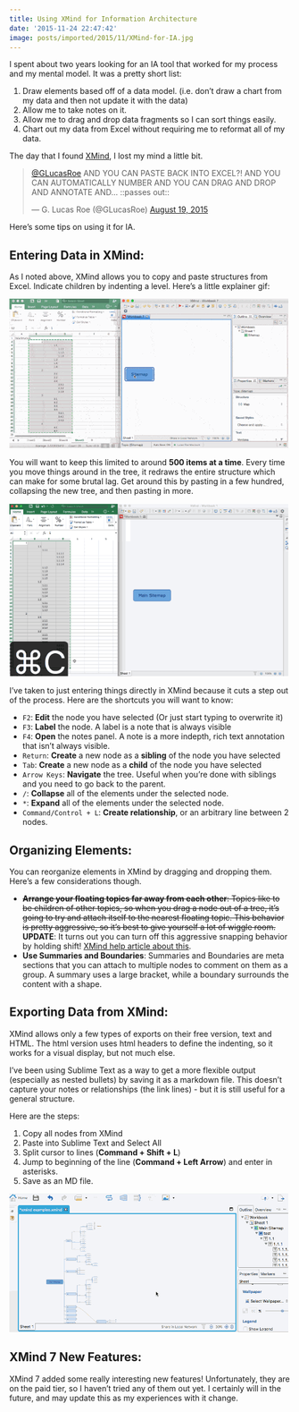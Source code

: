 ```yaml
---
title: Using XMind for Information Architecture
date: '2015-11-24 22:47:42'
image: posts/imported/2015/11/XMind-for-IA.jpg
---
```


I spent about two years looking for an IA tool that worked for my process and my mental model. It was a pretty short list:

1. Draw elements based off of a data model. (i.e. don&rsquo;t draw a chart from my data and then not update it with the data)
2. Allow me to take notes on it.
3. Allow me to drag and drop data fragments so I can sort things easily.
4. Chart out my data from Excel without requiring me to reformat all of my data.

The day that I found [XMind](https://www.xmind.net/), I lost my mind a little bit.

<blockquote class="twitter-tweet" lang="en"><p lang="en" dir="ltr"><a href="https://twitter.com/GLucasRoe">@GLucasRoe</a> AND YOU CAN PASTE BACK INTO EXCEL?! AND YOU CAN AUTOMATICALLY NUMBER AND YOU CAN DRAG AND DROP AND ANNOTATE AND... ::passes out::</p>&mdash; G. Lucas Roe (@GLucasRoe) <a href="https://twitter.com/GLucasRoe/status/634060624583106560">August 19, 2015</a></blockquote>
<script async src="//platform.twitter.com/widgets.js" charset="utf-8"></script>

Here&rsquo;s some tips on using it for IA.

## Entering Data in XMind:
As I noted above, XMind allows you to copy and paste structures from Excel. Indicate children by indenting a level. Here&rsquo;s a little explainer gif:

![XMind Data charting](/images/posts/imported/2015/11/xmind-charting.gif)

You will want to keep this limited to around **500 items at a time**. Every time you move things around in the tree, it redraws the entire structure which can make for some brutal lag. Get around this by pasting in a few hundred, collapsing the new tree, and then pasting in more.

![Collapsing elements](/images/posts/imported/2015/11/collapse-in-xmind-optim.gif)

I&rsquo;ve taken to just entering things directly in XMind because it cuts a step out of the process. Here are the shortcuts you will want to know:

* `F2`: **Edit** the node you have selected (Or just start typing to overwrite it)
* `F3`: **Label** the node. A label is a note that is always visible
* `F4`: **Open** the notes panel. A note is a more indepth, rich text annotation that isn&rsquo;t always visible.
* `Return`: **Create** a new node as a **sibling** of the node you have selected
* `Tab`: **Create** a new node as a **child** of the node you have selected
* `Arrow Keys`: **Navigate** the tree. Useful when you&rsquo;re done with siblings and you need to go back to the parent.
* `/`: **Collapse** all of the elements under the selected node.
* `*`: **Expand** all of the elements under the selected node.
* `Command/Control + L`: **Create relationship**, or an arbitrary line between 2 nodes.

## Organizing Elements:
You can reorganize elements in XMind by dragging and dropping them. Here&rsquo;s a few considerations though.

* <del>**Arrange your floating topics far away from each other**: Topics like to be children of other topics, so when you drag a node out of a tree, it&rsquo;s going to try and attach itself to the nearest floating topic. This behavior is pretty aggressive, so it&rsquo;s best to give yourself a lot of wiggle room.</del> **UPDATE**: It turns out you can turn off this aggressive snapping behavior by holding shift! [XMind help article about this](https://xmind.desk.com/customer/en/portal/articles/673090-how-to-move-topics-freely-).
* **Use Summaries and Boundaries**: Summaries and Boundaries are meta sections that you can attach to multiple nodes to comment on them as a group. A summary uses a large bracket, while a boundary surrounds the content with a shape.

## Exporting Data from XMind:
XMind allows only a few types of exports on their free version, text and HTML. The html version uses html headers to define the indenting, so it works for a visual display, but not much else.

I&rsquo;ve been using Sublime Text as a way to get a more flexible output (especially as nested bullets) by saving it as a markdown file. This doesn&rsquo;t capture your notes or relationships (the link lines) - but it is still useful for a general structure.

Here are the steps:

1. Copy all nodes from XMind
2. Paste into Sublime Text and Select All
3. Split cursor to lines (**Command + Shift + L**)
4. Jump to beginning of the line (**Command + Left Arrow**) and enter in asterisks.
5. Save as an MD file.

![Converting Xmind to bullet points](/images/posts/imported/2015/11/xmind-markdown-optim.gif)

## XMind 7 New Features:
XMind 7 added some really interesting new features! Unfortunately, they are on the paid tier, so I haven&rsquo;t tried any of them out yet. I certainly will in the future, and may update this as my experiences with it change.
